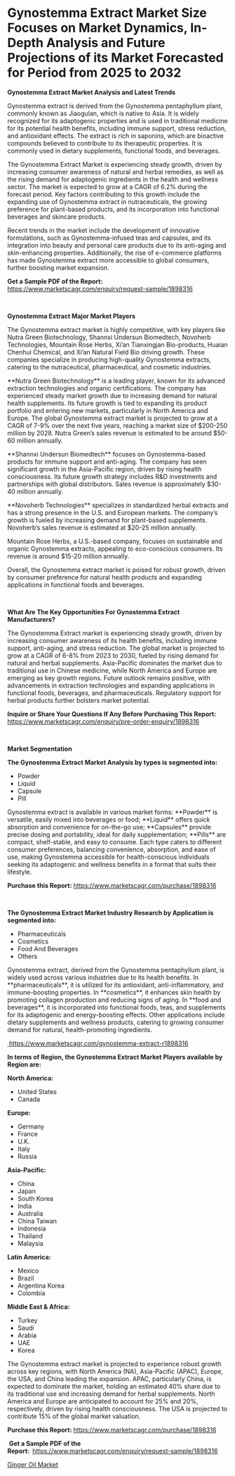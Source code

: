 <p><h1>Gynostemma Extract Market Size Focuses on Market Dynamics, In-Depth Analysis and Future Projections of its Market Forecasted for Period from 2025 to 2032</h1></p><p><strong>Gynostemma Extract Market Analysis and Latest Trends</strong></p>
<p><p>Gynostemma extract is derived from the Gynostemma pentaphyllum plant, commonly known as Jiaogulan, which is native to Asia. It is widely recognized for its adaptogenic properties and is used in traditional medicine for its potential health benefits, including immune support, stress reduction, and antioxidant effects. The extract is rich in saponins, which are bioactive compounds believed to contribute to its therapeutic properties. It is commonly used in dietary supplements, functional foods, and beverages.</p><p>The Gynostemma Extract Market is experiencing steady growth, driven by increasing consumer awareness of natural and herbal remedies, as well as the rising demand for adaptogenic ingredients in the health and wellness sector. The market is expected to grow at a CAGR of 6.2% during the forecast period. Key factors contributing to this growth include the expanding use of Gynostemma extract in nutraceuticals, the growing preference for plant-based products, and its incorporation into functional beverages and skincare products.</p><p>Recent trends in the market include the development of innovative formulations, such as Gynostemma-infused teas and capsules, and its integration into beauty and personal care products due to its anti-aging and skin-enhancing properties. Additionally, the rise of e-commerce platforms has made Gynostemma extract more accessible to global consumers, further boosting market expansion.</p></p>
<p><strong>Get a Sample PDF of the Report:&nbsp;</strong> <a href="https://www.marketscagr.com/enquiry/request-sample/1898316?utm_campaign=1905&utm_medium=2&utm_source=Github&utm_content=ia&utm_term=24012025&utm_id=gynostemma-extract">https://www.marketscagr.com/enquiry/request-sample/1898316</a></p>
<p>&nbsp;</p>
<p><strong>Gynostemma Extract Major Market Players</strong></p>
<p><p>The Gynostemma extract market is highly competitive, with key players like Nutra Green Biotechnology, Shannxi Undersun Biomedtech, Novoherb Technologies, Mountain Rose Herbs, Xi’an Tianxingjan Bio-products, Huaian Chenhui Chemical, and Xi’an Natural Field Bio driving growth. These companies specialize in producing high-quality Gynostemma extracts, catering to the nutraceutical, pharmaceutical, and cosmetic industries.</p><p>**Nutra Green Biotechnology** is a leading player, known for its advanced extraction technologies and organic certifications. The company has experienced steady market growth due to increasing demand for natural health supplements. Its future growth is tied to expanding its product portfolio and entering new markets, particularly in North America and Europe. The global Gynostemma extract market is projected to grow at a CAGR of 7-9% over the next five years, reaching a market size of $200-250 million by 2028. Nutra Green’s sales revenue is estimated to be around $50-60 million annually.</p><p>**Shannxi Undersun Biomedtech** focuses on Gynostemma-based products for immune support and anti-aging. The company has seen significant growth in the Asia-Pacific region, driven by rising health consciousness. Its future growth strategy includes R&D investments and partnerships with global distributors. Sales revenue is approximately $30-40 million annually.</p><p>**Novoherb Technologies** specializes in standardized herbal extracts and has a strong presence in the U.S. and European markets. The company’s growth is fueled by increasing demand for plant-based supplements. Novoherb’s sales revenue is estimated at $20-25 million annually.</p><p>Mountain Rose Herbs, a U.S.-based company, focuses on sustainable and organic Gynostemma extracts, appealing to eco-conscious consumers. Its revenue is around $15-20 million annually.</p><p>Overall, the Gynostemma extract market is poised for robust growth, driven by consumer preference for natural health products and expanding applications in functional foods and beverages.</p></p>
<p>&nbsp;</p>
<p><strong>What Are The Key Opportunities For Gynostemma Extract Manufacturers?</strong></p>
<p><p>The Gynostemma Extract market is experiencing steady growth, driven by increasing consumer awareness of its health benefits, including immune support, anti-aging, and stress reduction. The global market is projected to grow at a CAGR of 6-8% from 2023 to 2030, fueled by rising demand for natural and herbal supplements. Asia-Pacific dominates the market due to traditional use in Chinese medicine, while North America and Europe are emerging as key growth regions. Future outlook remains positive, with advancements in extraction technologies and expanding applications in functional foods, beverages, and pharmaceuticals. Regulatory support for herbal products further bolsters market potential.</p></p>
<p><strong>Inquire or Share Your Questions If Any Before Purchasing This Report:</strong> <a href="https://www.marketscagr.com/enquiry/pre-order-enquiry/1898316?utm_campaign=1905&utm_medium=2&utm_source=Github&utm_content=ia&utm_term=24012025&utm_id=gynostemma-extract">https://www.marketscagr.com/enquiry/pre-order-enquiry/1898316</a></p>
<p>&nbsp;</p>
<p><strong>Market Segmentation</strong></p>
<p><strong>The Gynostemma Extract Market Analysis by types is segmented into:</strong></p>
<p><ul><li>Powder</li><li>Liquid</li><li>Capsule</li><li>Pill</li></ul></p>
<p><p>Gynostemma extract is available in various market forms: **Powder** is versatile, easily mixed into beverages or food; **Liquid** offers quick absorption and convenience for on-the-go use; **Capsules** provide precise dosing and portability, ideal for daily supplementation; **Pills** are compact, shelf-stable, and easy to consume. Each type caters to different consumer preferences, balancing convenience, absorption, and ease of use, making Gynostemma accessible for health-conscious individuals seeking its adaptogenic and wellness benefits in a format that suits their lifestyle.</p></p>
<p><strong>Purchase this Report:&nbsp;</strong><a href="https://www.marketscagr.com/purchase/1898316?utm_campaign=1905&utm_medium=2&utm_source=Github&utm_content=ia&utm_term=24012025&utm_id=gynostemma-extract">https://www.marketscagr.com/purchase/1898316</a></p>
<p>&nbsp;</p>
<p><strong>The Gynostemma Extract Market Industry Research by Application is segmented into:</strong></p>
<p><ul><li>Pharmaceuticals</li><li>Cosmetics</li><li>Food And Beverages</li><li>Others</li></ul></p>
<p><p>Gynostemma extract, derived from the Gynostemma pentaphyllum plant, is widely used across various industries due to its health benefits. In **pharmaceuticals**, it is utilized for its antioxidant, anti-inflammatory, and immune-boosting properties. In **cosmetics**, it enhances skin health by promoting collagen production and reducing signs of aging. In **food and beverages**, it is incorporated into functional foods, teas, and supplements for its adaptogenic and energy-boosting effects. Other applications include dietary supplements and wellness products, catering to growing consumer demand for natural, health-promoting ingredients.</p></p>
<p><a href="https://www.marketscagr.com/gynostemma-extract-r1898316?utm_campaign=1905&utm_medium=2&utm_source=Github&utm_content=ia&utm_term=24012025&utm_id=gynostemma-extract">&nbsp;https://www.marketscagr.com/gynostemma-extract-r1898316</a></p>
<p><strong>In terms of Region, the Gynostemma Extract Market Players available by Region are:</strong></p>
<p>
    <p> <strong> North America: </strong>
        <ul>
            <li>United States</li>
            <li>Canada</li>
        </ul>
        </p> 
    <p> <strong> Europe: </strong>
        <ul>
            <li>Germany</li>
            <li>France</li>
            <li>U.K.</li>
            <li>Italy</li>
            <li>Russia</li>
        </ul>
        </p> 
    <p> <strong> Asia-Pacific: </strong>
        <ul>
            <li>China</li>
            <li>Japan</li>
            <li>South Korea</li>
            <li>India</li>
            <li>Australia</li>
            <li>China Taiwan</li>
            <li>Indonesia</li>
            <li>Thailand</li>
            <li>Malaysia</li>
        </ul>
        </p> 
    <p> <strong> Latin America: </strong>
        <ul>
            <li>Mexico</li>
            <li>Brazil</li>
            <li>Argentina Korea</li>
            <li>Colombia</li>
        </ul>
        </p> 
    <p> <strong> Middle East & Africa: </strong>
        <ul>
            <li>Turkey</li>
            <li>Saudi</li>
            <li>Arabia</li>
            <li>UAE</li>
            <li>Korea</li>
        </ul>
    </p>
    </p>
<p><p>The Gynostemma extract market is projected to experience robust growth across key regions, with North America (NA), Asia-Pacific (APAC), Europe, the USA, and China leading the expansion. APAC, particularly China, is expected to dominate the market, holding an estimated 40% share due to its traditional use and increasing demand for herbal supplements. North America and Europe are anticipated to account for 25% and 20%, respectively, driven by rising health consciousness. The USA is projected to contribute 15% of the global market valuation.</p></p>
<p><strong>Purchase this Report: </strong><a href="https://www.marketscagr.com/purchase/1898316?utm_campaign=1905&utm_medium=2&utm_source=Github&utm_content=ia&utm_term=24012025&utm_id=gynostemma-extract">https://www.marketscagr.com/purchase/1898316</a></p>
<p>&nbsp;<strong>Get a Sample PDF of the Report:&nbsp;&nbsp;</strong><a href="https://www.marketscagr.com/enquiry/request-sample/1898316?utm_campaign=1905&utm_medium=2&utm_source=Github&utm_content=ia&utm_term=24012025&utm_id=gynostemma-extract">https://www.marketscagr.com/enquiry/request-sample/1898316</a></p>
<p><strong></strong></p>
<p><p><a href="https://github.com/mabutironaldo/Market-Research-Report-List-6/blob/main/ginger-oil-market.md?utm_campaign=1905&utm_medium=2&utm_source=Github&utm_content=ia&utm_term=24012025&utm_id=gynostemma-extract">Ginger Oil Market</a></p></p>